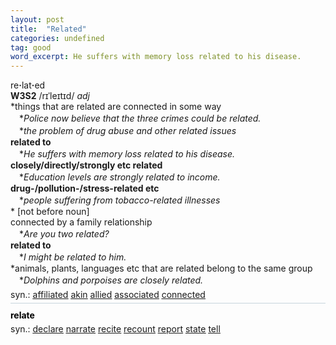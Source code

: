 ```yaml
---
layout: post
title:  "Related"
categories: undefined
tag: good
word_excerpt: He suffers with memory loss related to his disease.
---
```

<DIV style="MARGIN: 0px 0px 5px">re<B>·</B>lat<B>·</B>ed<BR><B>W3S2</B> /rɪˈleɪtɪd/ <I>adj</I> <BR>*things that are related are connected in some way<BR>　*<I>Police now believe that the three crimes could be related.</I><BR>　*<I>the problem of drug abuse and other related issues</I><BR><B>related to</B><BR>　*<I>He suffers with memory loss related to his disease.</I><BR><B>closely/directly/strongly etc related</B><BR>　*<I>Education levels are strongly related to income.</I><BR><B>drug-/pollution-/stress-related etc</B><BR>　*<I>people suffering from tobacco-related illnesses</I><BR>* [not before noun] <BR>connected by a family relationship<BR>　*<I>Are you two related?</I><BR><B>related to</B><BR>　*<I>I might be related to him.</I><BR>*animals, plants, languages etc that are related belong to the same group<BR>　*<I>Dolphins and porpoises are closely related.</I></DIV>
<DIV style="MARGIN: 0px 0px 5px">
<DIV style="MARGIN: 4px 0px">syn.: <A href="{{ site.baseurl }}/affiliated"><U>affiliated</U></A> <A href="{{ site.baseurl }}/akin"><U>akin</U></A> <A href="{{ site.baseurl }}/allied"><U>allied</U></A> <A href="{{ site.baseurl }}/associated"><U>associated</U></A> <A href="{{ site.baseurl }}/connected"><U>connected</U></A></DIV></DIV></DIV>
<DIV style="BORDER-TOP: #c7d4dc 1px solid; PADDING-BOTTOM: 0px; PADDING-TOP: 5px; PADDING-LEFT: 0px; PADDING-RIGHT: 0px"></DIV>
<DIV style="MARGIN: 5px 0px">
<DIV style="WIDTH: 100%">
<DIV style="FLOAT: left; LINE-HEIGHT: normal"></DIV>
<DIV style="WIDTH: 100%; OVERFLOW-X: hidden">
<DIV style="COLOR: #808080; MARGIN: 0px 0px 5px; LINE-HEIGHT: normal"><SPAN style="FONT-SIZE: 10.5pt; COLOR: #000000; LINE-HEIGHT: normal"><B>relate</B></SPAN> </DIV>
<DIV style="MARGIN: 0px 0px 5px">
<DIV style="MARGIN: 4px 0px">syn.: <A href="{{ site.baseurl }}/declare"><U>declare</U></A> <A href="{{ site.baseurl }}/narrate"><U>narrate</U></A> <A href="{{ site.baseurl }}/recite"><U>recite</U></A> <A href="{{ site.baseurl }}/recount"><U>recount</U></A> <A href="{{ site.baseurl }}/report"><U>report</U></A> <A href="{{ site.baseurl }}/state"><U>state</U></A> <A href="{{ site.baseurl }}/tell"><U>tell</U></A></DIV>
